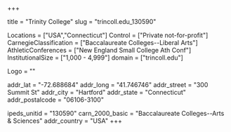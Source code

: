 
+++

title = "Trinity College"
slug = "trincoll.edu_130590"

Locations = ["USA","Connecticut"]
Control = ["Private not-for-profit"]
CarnegieClassification = ["Baccalaureate Colleges--Liberal Arts"]
AthleticConferences = ["New England Small College Ath Conf"]
InstitutionalSize = ["1,000 - 4,999"]
domain = ["trincoll.edu"]

Logo = ""

addr_lat = "-72.688684"
addr_long = "41.746746"
addr_street = "300 Summit St"
addr_city = "Hartford"
addr_state = "Connecticut"
addr_postalcode = "06106-3100"

ipeds_unitid = "130590"
carn_2000_basic = "Baccalaureate Colleges--Arts & Sciences"
addr_country = "USA"
+++
    
        
    
